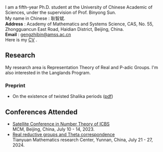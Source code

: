 I am a fifth-year Ph.D. student at the University of Chinese Academic of Sciences, under the supervision of Prof. Binyong Sun.  
My name in Chinese : 耿智斌.  
**Address** : Academy of Mathematics and Systems Science, CAS, No. 55, Zhongguancun East Road, Haidian District, Beijing, China.  
**Email** : gengzhibin@amss.ac.cn  
Here is my [<u>CV</u>](./Curriculum_V) .

## Research
My research area is Representation Theory of Real and P-adic Groups. I'm also interested in the Langlands Program. 
### Preprint
- On the existence of twisted Shalika periods ([pdf](./Curriculum_V))

## Conferences Attended
- [Satellite Conference in Number Theory of ICBS](https://satelliteconference2023.casconf.cn/)       
  MCM, Beijing, China, July 10 - 14, 2023.  
- [Real reductive groups and Theta correspondence](http://tianyuan.amss.ac.cn/ztyt/info/2024/145230.html)      
  Tianyuan Mathematics research Center, Yunnan, China, July 21 - 27, 2024.   
